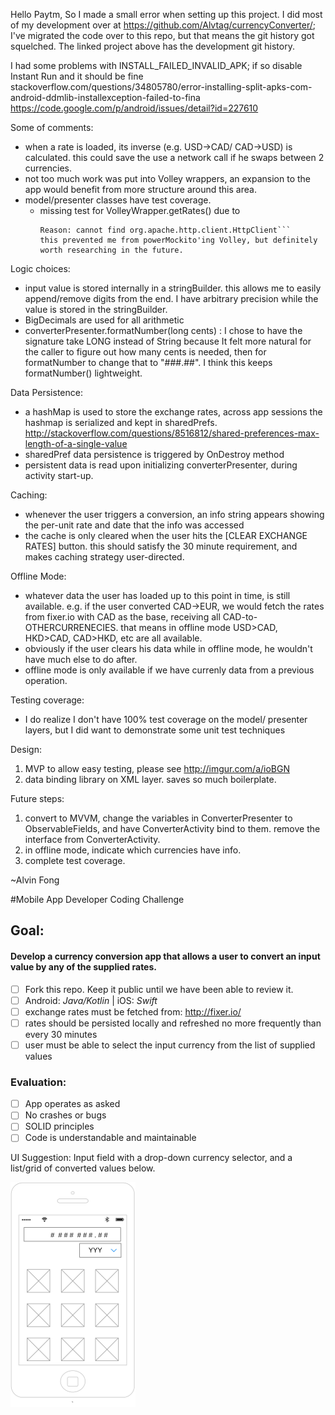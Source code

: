 Hello Paytm, 
So I made a small error when setting up this project. I did most of my development over at https://github.com/Alvtag/currencyConverter/; I've migrated the code over to this repo, but that means the git history got squelched. The linked project above has the development git history.

I had some problems with INSTALL_FAILED_INVALID_APK; if so disable Instant Run and it should be fine
stackoverflow.com/questions/34805780/error-installing-split-apks-com-android-ddmlib-installexception-failed-to-fina
https://code.google.com/p/android/issues/detail?id=227610

Some of comments:
- when a rate is loaded, its inverse (e.g. USD->CAD/ CAD->USD) is calculated. this could save the use a network call if he swaps between 2 currencies.
- not too much work was put into Volley wrappers, an expansion to the app would benefit from more structure around this area.
- model/presenter classes have test coverage.
    - missing test for VolleyWrapper.getRates() due to
      ```java.lang.IllegalStateException: Failed to transform class with name com.android.volley.toolbox.Volley.
      Reason: cannot find org.apache.http.client.HttpClient```
      this prevented me from powerMockito'ing Volley, but definitely worth researching in the future.

Logic choices:
- input value is stored internally in a stringBuilder. this allows me to easily append/remove digits from the end.
  I have arbitrary precision while the value is stored in the stringBuilder.
- BigDecimals are used for all arithmetic
- converterPresenter.formatNumber(long cents) : I chose to have the signature take LONG instead of String because
  It felt more natural for the caller to figure out how many cents is needed, then for formatNumber to change that to
  "###.##". I think this keeps formatNumber() lightweight.

Data Persistence:
- a hashMap is used to store the exchange rates, across app sessions the hashmap is serialized and kept in sharedPrefs.
  http://stackoverflow.com/questions/8516812/shared-preferences-max-length-of-a-single-value
- sharedPref data persistence is triggered by OnDestroy method
- persistent data is read upon initializing converterPresenter, during activity start-up.

Caching:
- whenever the user triggers a conversion, an info string appears showing the per-unit rate and date that the info was accessed
- the cache is only cleared when the user hits the [CLEAR EXCHANGE RATES] button. this should satisfy the 30 minute requirement,
  and makes caching strategy user-directed.

Offline Mode:
- whatever data the user has loaded up to this point in time, is still available. e.g. if the user converted CAD->EUR,
  we would fetch the rates from fixer.io with CAD as the base, receiving all CAD-to-OTHERCURRENECIES. that means in offline mode
  USD>CAD, HKD>CAD, CAD>HKD, etc are all available.
- obviously if the user clears his data while in offline mode, he wouldn't have much else to do after.
- offline mode is only available if we have currenly data from a previous operation.


Testing coverage:
- I do realize I don't have 100% test coverage on the model/ presenter layers, but I did want to demonstrate some unit test techniques

Design:
1) MVP to allow easy testing, please see http://imgur.com/a/ioBGN
2) data binding library on XML layer. saves so much boilerplate.

Future steps:
1) convert to MVVM, change the variables in ConverterPresenter to ObservableFields,
 and have ConverterActivity bind to them. remove the interface from ConverterActivity.
2) in offline mode, indicate which currencies have info.
3) complete test coverage.

~Alvin Fong


#Mobile App Developer Coding Challenge

## Goal:

#### Develop a currency conversion app that allows a user to convert an input value by any of the supplied rates.

- [ ] Fork this repo. Keep it public until we have been able to review it.
- [ ] Android: _Java/Kotlin_ | iOS: _Swift_
- [ ] exchange rates must be fetched from: http://fixer.io/  
- [ ] rates should be persisted locally and refreshed no more frequently than every 30 minutes
- [ ] user must be able to select the input currency from the list of supplied values

### Evaluation:
- [ ] App operates as asked
- [ ] No crashes or bugs
- [ ] SOLID principles
- [ ] Code is understandable and maintainable

UI Suggestion: Input field with a drop-down currency selector, and a list/grid of converted values below.

![UI Suggested Wireframe](ui_suggestion.png)
